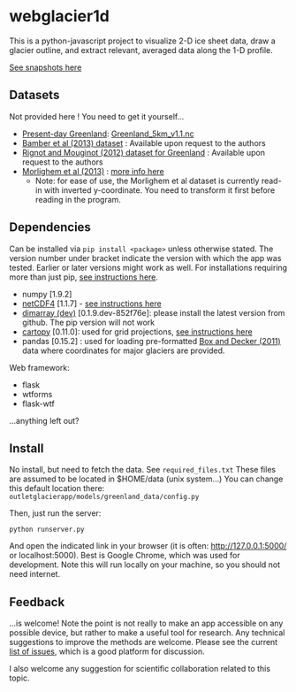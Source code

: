 webglacier1d
============

This is a python-javascript project to visualize 2-D ice sheet data, draw a glacier outline, and extract relevant, averaged data along the 1-D profile.

[See snapshots here](https://www.pik-potsdam.de/members/perrette/egu2015-webglacier1d/poster-perrette-webtool-egu2015.png)

Datasets
--------
Not provided here ! You need to get it yourself...

- [Present-day Greenland](http://websrv.cs.umt.edu/isis/index.php/Present_Day_Greenland): [Greenland_5km_v1.1.nc](http://websrv.cs.umt.edu/isis/images/a/a5/Greenland_5km_v1.1.nc)
- [Bamber et al (2013) dataset](http://www.the-cryosphere.net/7/499/2013/tc-7-499-2013.html) : Available upon request to the authors
- [Rignot and Mouginot (2012) dataset for Greenland](http://onlinelibrary.wiley.com/doi/10.1029/2012GL051634) : Available upon request to the authors
- [Morlighem et al (2013)](http://dx.doi.org/10.5067/5XKQD5Y5V3VN) : [more info here](http://sites.uci.edu/morlighem/dataproducts/mass-conservation-dataset/)
    - Note: for ease of use, the Morlighem et al dataset is currently read-in with inverted y-coordinate. You need to transform it first before reading in the program.

Dependencies
------------
Can be installed via `pip install <package>` unless otherwise stated. The version number under bracket indicate 
the version with which the app was tested. Earlier or later versions might work as well. For installations requiring more than just pip, [see instructions here](https://github.com/perrette/python-install).

- numpy [1.9.2]
- [netCDF4](https://github.com/Unidata/netcdf4-python) [1.1.7] - [see instructions here](https://github.com/perrette/python-install/blob/master/README.md#netcdf4)
- [dimarray (dev)](https://github.com/perrette/dimarray) [0.1.9.dev-852f76e]: please install the latest version from github. The pip version will not work 
- [cartopy](https://github.com/SciTools/cartopy) [0.11.0]: used for grid projections, [see instructions here](https://github.com/perrette/python-install/blob/master/README.md#cartopy)
- pandas [0.15.2] : used for loading pre-formatted [Box and Decker (2011)](http://bprc.osu.edu/~jbox/pubs/Box_and_Decker_2011_Annals.pdf) data where coordinates for major glaciers are provided.

Web framework:
- flask 
- wtforms
- flask-wtf

...anything left out?

Install
-------
No install, but need to fetch the data. 
See `required_files.txt` 
These files are assumed to be located in $HOME/data (unix system...)
You can change this default location there: `outletglacierapp/models/greenland_data/config.py`

Then, just run the server:

    python runserver.py

And open the indicated link in your browser (it is often: http://127.0.0.1:5000/ or localhost:5000). 
Best is Google Chrome, which was used for development.
Note this will run locally on your machine, so you should not need internet.

Feedback
--------
...is welcome! Note the point is not really to make an app accessible 
on any possible device, but rather to make a useful tool for research. 
Any technical suggestions to improve the methods are welcome. 
Please see the current [list of issues](https://github.com/perrette/webglacier1d/issues), 
which is a good platform for discussion.

I also welcome any suggestion for scientific collaboration related to this topic.
